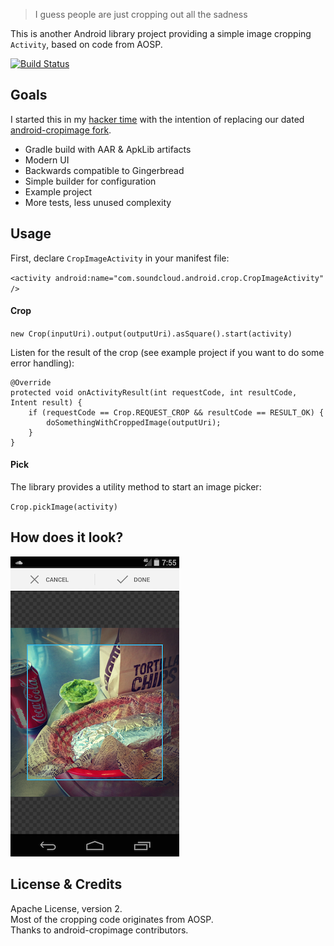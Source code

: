 > I guess people are just cropping out all the sadness

This is another Android library project providing a simple image cropping `Activity`, based on code from AOSP.

[![Build Status](https://travis-ci.org/jdamcd/android-crop.png)](https://travis-ci.org/jdamcd/android-crop)

## Goals

I started this in my [hacker time](http://backstage.soundcloud.com/2011/12/stop-hacker-time/) with the intention of replacing our dated [android-cropimage fork](https://github.com/soundcloud/android-cropimage).

* Gradle build with AAR & ApkLib artifacts
* Modern UI
* Backwards compatible to Gingerbread
* Simple builder for configuration
* Example project
* More tests, less unused complexity

## Usage

First, declare `CropImageActivity` in your manifest file:

`<activity android:name="com.soundcloud.android.crop.CropImageActivity" />`

#### Crop

`new Crop(inputUri).output(outputUri).asSquare().start(activity)`

Listen for the result of the crop (see example project if you want to do some error handling):

    @Override
    protected void onActivityResult(int requestCode, int resultCode, Intent result) {
        if (requestCode == Crop.REQUEST_CROP && resultCode == RESULT_OK) {
            doSomethingWithCroppedImage(outputUri);
        }
    }

#### Pick

The library provides a utility method to start an image picker:

`Crop.pickImage(activity)`

## How does it look?

![android-crop screenshot](screenshot.png)

## License & Credits

Apache License, version 2.  
Most of the cropping code originates from AOSP.  
Thanks to android-cropimage contributors.
